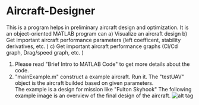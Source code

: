# Aircraft-Designer
This is a program helps in preliminary aircraft design and optimization.
It is an object-oriented MATLAB program can
a) Visualize an aircraft design
b) Get important aircraft performance parameters (left coefficent, stability derivatives, etc. )
c) Get important aircraft performance graphs (Cl/Cd graph, Drag/speed graph, etc. )

1. Please read "Brief Intro to MATLAB Code" to get more details about the code.
2. "mainExample.m" construct a example aircraft. Run it. The "testUAV" object is the aircraft builded based on given parameters.  
    The example is a design for mission like "Fulton Skyhook"
    The following example image is an overview of the final design of the aircraft. 
    ![alt tag](https://cloud.githubusercontent.com/assets/8552305/13964588/abbd4930-f027-11e5-8ce0-9adfc26ebc95.png)

